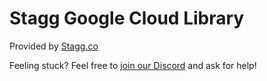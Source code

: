 # Stagg Google Cloud Library

Provided by [Stagg.co](https://stagg.co)

Feeling stuck? Feel free to [join our Discord](https://stagg.co/discord/join) and ask for help!
